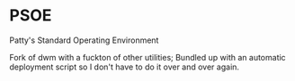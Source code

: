 # PSOE
Patty's Standard Operating Environment

Fork of dwm with a fuckton of other utilities; Bundled up with an automatic deployment script so I don't have to do it over and over again. 
